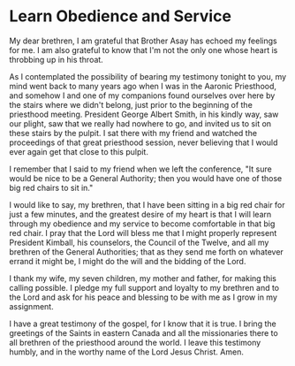 # Learn Obedience and Service

My dear brethren, I am grateful that Brother Asay has echoed my feelings for
me. I am also grateful to know that I'm not the only one whose heart is
throbbing up in his throat.

As I contemplated the possibility of bearing my testimony tonight to you, my
mind went back to many years ago when I was in the Aaronic Priesthood, and
somehow I and one of my companions found ourselves over here by the stairs
where we didn't belong, just prior to the beginning of the priesthood meeting.
President George Albert Smith, in his kindly way, saw our plight, saw that we
really had nowhere to go, and invited us to sit on these stairs by the pulpit.
I sat there with my friend and watched the proceedings of that great
priesthood session, never believing that I would ever again get that close to
this pulpit.

I remember that I said to my friend when we left the conference, "It sure
would be nice to be a General Authority; then you would have one of those big
red chairs to sit in."

I would like to say, my brethren, that I have been sitting in a big red chair
for just a few minutes, and the greatest desire of my heart is that I will
learn through my obedience and my service to become comfortable in that big
red chair. I pray that the Lord will bless me that I might properly represent
President Kimball, his counselors, the Council of the Twelve, and all my
brethren of the General Authorities; that as they send me forth on whatever
errand it might be, I might do the will and the bidding of the Lord.

I thank my wife, my seven children, my mother and father, for making this
calling possible. I pledge my full support and loyalty to my brethren and to
the Lord and ask for his peace and blessing to be with me as I grow in my
assignment.

I have a great testimony of the gospel, for I know that it is true. I bring
the greetings of the Saints in eastern Canada and all the missionaries there
to all brethren of the priesthood around the world. I leave this testimony
humbly, and in the worthy name of the Lord Jesus Christ. Amen.


